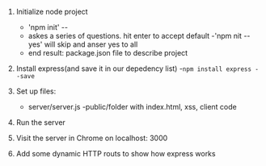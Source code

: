 1. Initialize node project
    - 'npm init' --
    - askes a series of questions. hit enter to accept default
    -'npm nit --yes' will skip and anser yes to all
    - end result: package.json file to describe project

2. Install express(and save it in our depedency list)
    -`npm install express --save`
3. Set up files:
    - server/server.js
    -public/folder with index.html, xss, client code

4. Run the server

5. Visit the server in Chrome on localhost: 3000

6. Add some dynamic HTTP routs to show how express works
